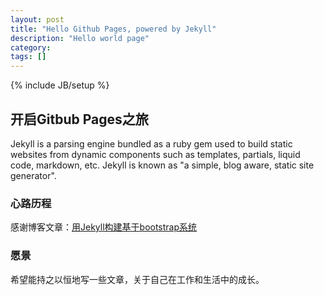 ```yaml
---
layout: post
title: "Hello Github Pages, powered by Jekyll"
description: "Hello world page"
category: 
tags: []
---
```

{% include JB/setup %}

## 开启Gitbub Pages之旅

Jekyll is a parsing engine bundled as a ruby gem used to build static websites from
dynamic components such as templates, partials, liquid code, markdown, etc. Jekyll is known as "a simple, blog aware, static site generator".

### 心路历程

感谢博客文章：[用Jekyll构建基于bootstrap系统](http://blog.fens.me/jekyll-bootstarp-doc/)

### 愿景

希望能持之以恒地写一些文章，关于自己在工作和生活中的成长。

